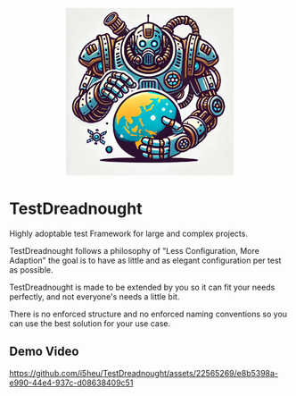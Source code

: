 <p align="center">
  <img src=".media/logo.webp"  width="300">
</p>

# TestDreadnought

Highly adoptable test Framework for large and complex projects.  

TestDreadnought follows a philosophy of "Less Configuration, More Adaption" the goal is to have as little and as elegant configuration per test as possible.  

TestDreadnought is made to be extended by you so it can fit your needs perfectly, and not everyone's needs a little bit.  

There is no enforced structure and no enforced naming conventions so you can use the best solution for your use case.  


## Demo Video

https://github.com/i5heu/TestDreadnought/assets/22565269/e8b5398a-e990-44e4-937c-d08638409c51
